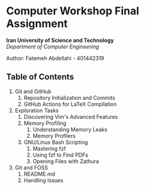 # Computer Workshop Final Assignment

**Iran University of Science and Technology**  
*Department of Computer Engineering*

Author: Fatemeh Abdellahi - 401442319

## Table of Contents
1. Git and GitHub
   1. Repository Initialization and Commits
   2. GitHub Actions for LaTeX Compilation
2. Exploration Tasks
   1. Discovering Vim's Advanced Features
   2. Memory Profiling
      1. Understanding Memory Leaks
      2. Memory Profilers
   3. GNU/Linux Bash Scripting
      1. Mastering fzf
      2. Using fzf to Find PDFs
      3. Opening Files with Zathura
3. Git and FOSS
   1. README.md
   2. Handling Issues
